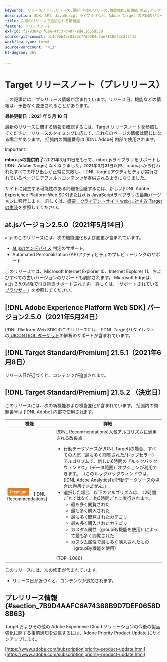 ```yaml
---
keywords: リリースノート;リリース;更新;今後のリリース;機能強化;新機能;修正;アップデート;プレリリース
description: SDK、API、JavaScript ライブラリなど、Adobe Target の次回のリリースに含まれている新機能、機能強化および修正について説明します。
title: 次回のリリースで追加される新機能
feature: リリースノート
exl-id: f2783042-f6ee-4f73-b487-ede11d55d530
source-git-commit: b14c9bb4bc0363c77de084c7ae7110e73c5f2f13
workflow-type: tm+mt
source-wordcount: '413'
ht-degree: 36%

---
```


# Target リリースノート（プレリリース）

この記事には、プレリリース情報が含まれています。リリース日、機能などの情報は、予告なく変更されることがあります。

**最終更新日：2021 年 5 月 18 日**

最新のリリースに関する情報を確認するには、[Target リリースノート](release-notes.md)を参照してください。リリースのタイミングに応じて、これらのページの情報は同じになる場合があります。 括弧内の問題番号は [!DNL Adobe] 内部で使用されます。

>[!IMPORTANT]
>
>**mbox.jsの提供終了**:2021年3月31日をもって、mbox.jsライブラリをサポートし [!DNL Adobe Target] なくなりました。2021年3月31日以降、mbox.jsから行われたすべての呼び出しが正常に失敗し、[!DNL Target]アクティビティが実行されているページにデフォルトコンテンツが提供されるようになりました。
>
>サイトに発生する可能性のある問題を回避するには、新しい[!DNL Adobe Experience Platform Web SDK]またはat.js JavaScriptライブラリの最新バージョンに移行します。 詳しくは、[概要：クライアントサイド web に対する Target の実装](/help/c-implementing-target/c-implementing-target-for-client-side-web/implement-target-for-client-side-web.md)を参照してください。

## at.jsバージョン2.5.0（2021年5月14日）

at.jsのこのリリースには、次の機能強化および変更が含まれています。

* [at.jsのオンデバイス](/help/c-implementing-target/c-implementing-target-for-client-side-web/on-device-decisioning/on-device-decisioning.md) 判定のサポート。
* [](/help/c-activities/c-activity-qa/activity-qa.md) Automated Personalization  (AP)アクティビティのプレビューリンクのサポート

このリリースでは、Microsoft Internet Explorer 10、Internet Explorer 11、およびすべての古いバージョンのサポートも削除されます。 Microsoft Edgeは、at.js 2.5.0以降で引き続きサポートされます。 詳しくは、「[サポートされているブラウザー](/help/c-implementing-target/c-considerations-before-you-implement-target/supported-browsers.md)」を参照してください。

## [!DNL Adobe Experience Platform Web SDK] バージョン2.5.0（2021年5月24日）

[!DNL Platform Web SDK]のこのリリースには、[!DNL Target]リダイレクトの[!UICONTROL ターゲット](A4T)の解析のサポートが含まれています。

## [!DNL Target Standard/Premium] 21.5.1（2021年6月8日）

リリース日が近づくと、コンテンツが追加されます。

## [!DNL Target Standard/Premium] 21.5.2 （決定日）

このリリースには、次の新機能および機能強化が含まれています。 括弧内の問題番号は [!DNL Adobe] 内部で使用されます。

| 機能 | 詳細 |
| --- | --- |
| ![プレミアム](/help/assets/premium.png) [!DNL Recommendations] | [!DNL Recommendations]人気アルゴリズムに適用される改良点：<ul><li>行動データソースが[!DNL Target]の場合、すべての人気（最も多く閲覧された/トップセラー）アルゴリズムで、新しい6時間の「ルックバックウィンドウ」（データ範囲）オプションが利用できます。 （このルックバックウィンドウは、[!DNL Adobe Analytics]が行動データソースの場合は&#x200B;*利用できません*。）</li><li>選択した場合、以下のアルゴリズムは、12時間ごとではなく、約3時間ごとに実行されます。<ul><li>最も多く閲覧された</li><li>最も多く購入された</li><li>最も多く閲覧されたカテゴリ</li><li>最も多く購入されたカテゴリ</li><li>カスタム属性（groupBy機能を使用）によって最も多く閲覧された</li><li>カスタム属性で最も多く購入されたもの（groupBy機能を使用）</li></ul></ul>(TOP-1086) |

このリリースには、次の修正が含まれています。

* リリース日が近づくと、コンテンツが追加されます。

## プレリリース情報 {#section_7B9D4AAFC6A74388B9D7DEF0658D8B63}

Target およびその他の Adobe Experience Cloud ソリューションの今後の製品強化に関する事前通知を受信するには、Adobe Priority Product Update にサインアップします。

[https://www.adobe.com/subscription/priority-product-update.html](https://www.adobe.com/subscription/priority-product-update.html)
